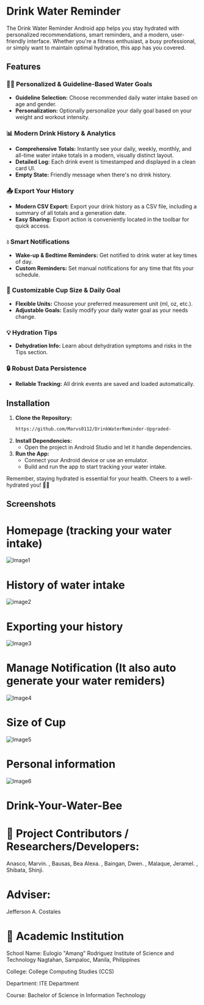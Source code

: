 # Drink Water Reminder

The Drink Water Reminder Android app helps you stay hydrated with personalized recommendations, smart reminders, and a modern, user-friendly interface. Whether you're a fitness enthusiast, a busy professional, or simply want to maintain optimal hydration, this app has you covered.

## Features

### 🧑‍⚕️ Personalized & Guideline-Based Water Goals
- **Guideline Selection:** Choose recommended daily water intake based on age and gender.
- **Personalization:** Optionally personalize your daily goal based on your weight and workout intensity.

### 📊 Modern Drink History & Analytics
- **Comprehensive Totals:** Instantly see your daily, weekly, monthly, and all-time water intake totals in a modern, visually distinct layout.
- **Detailed Log:** Each drink event is timestamped and displayed in a clean card UI.
- **Empty State:** Friendly message when there's no drink history.

### 📤 Export Your History
- **Modern CSV Export:** Export your drink history as a CSV file, including a summary of all totals and a generation date.
- **Easy Sharing:** Export action is conveniently located in the toolbar for quick access.

### 💧 Smart Notifications
- **Wake-up & Bedtime Reminders:** Get notified to drink water at key times of day.
- **Custom Reminders:** Set manual notifications for any time that fits your schedule.

### 🥤 Customizable Cup Size & Daily Goal
- **Flexible Units:** Choose your preferred measurement unit (ml, oz, etc.).
- **Adjustable Goals:** Easily modify your daily water goal as your needs change.

### 💡 Hydration Tips
- **Dehydration Info:** Learn about dehydration symptoms and risks in the Tips section.

### 🔒 Robust Data Persistence
- **Reliable Tracking:** All drink events are saved and loaded automatically.

## Installation

1. **Clone the Repository:**
   ```bash
   https://github.com/Marvs0112/DrinkWaterReminder-Upgraded-
   ```
2. **Install Dependencies:**
   - Open the project in Android Studio and let it handle dependencies.
3. **Run the App:**
   - Connect your Android device or use an emulator.
   - Build and run the app to start tracking your water intake.


Remember, staying hydrated is essential for your health. Cheers to a well-hydrated you! 🥤💧

## Screenshots

# Homepage (tracking your water intake)
![Image1](https://github.com/Marvs0112/DrinkWaterReminder-Upgraded-/blob/main/images/Images1.jpg)

# History of water intake 
![image2](https://github.com/Marvs0112/DrinkWaterReminder-Upgraded-/blob/main/images/Image2.jpg)

# Exporting your history
![Image3](https://github.com/Marvs0112/DrinkWaterReminder-Upgraded-/blob/main/images/Image3.jpg)

# Manage Notification (It also auto generate your water remiders)
![Image4](https://github.com/Marvs0112/DrinkWaterReminder-Upgraded-/blob/main/images/Image4.jpg)

# Size of Cup
![Image5](https://github.com/Marvs0112/DrinkWaterReminder-Upgraded-/blob/main/images/Image5.jpg)

# Personal information
![Image6](https://github.com/Marvs0112/DrinkWaterReminder-Upgraded-/blob/main/images/Image6.jpg)

# Drink-Your-Water-Bee

# 📄 Project Contributors / Researchers/Developers:

 Anasco, Marvin. ,
 Bausas, Bea Alexa. , 
 Baingan, Dwen. ,
 Malaque, Jeramel. , 
 Shibata, Shinji.

# Adviser:
 Jefferson A. Costales

# 🏫 Academic Institution
School Name:
Eulogio "Amang" Rodriguez Institute of Science and Technology
Nagtahan, Sampaloc, Manila, Philippines

College:
College Computing Studies (CCS)

Department:
ITE Department

Course:
Bachelor of Science in Information Technology


